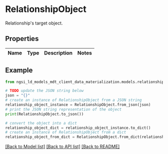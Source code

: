 # RelationshipObject

Relationship's target object. 

## Properties

Name | Type | Description | Notes
------------ | ------------- | ------------- | -------------

## Example

```python
from ngsi_ld_models_mdt_client_data_materialization.models.relationship_object import RelationshipObject

# TODO update the JSON string below
json = "{}"
# create an instance of RelationshipObject from a JSON string
relationship_object_instance = RelationshipObject.from_json(json)
# print the JSON string representation of the object
print(RelationshipObject.to_json())

# convert the object into a dict
relationship_object_dict = relationship_object_instance.to_dict()
# create an instance of RelationshipObject from a dict
relationship_object_from_dict = RelationshipObject.from_dict(relationship_object_dict)
```
[[Back to Model list]](../README.md#documentation-for-models) [[Back to API list]](../README.md#documentation-for-api-endpoints) [[Back to README]](../README.md)


